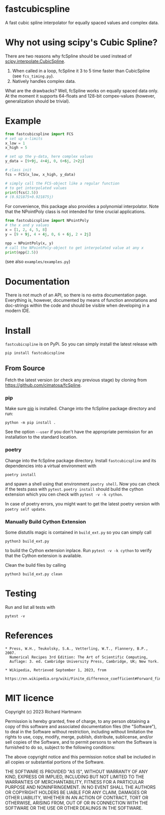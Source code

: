# fastcubicspline

A fast cubic spline interpolator for equally spaced values and complex data.

# Why not using scipy's Cubic Spline?

There are two reasons why fcSpline should be used instead 
of [scipy.interpolate.CubicSpline](https://docs.scipy.org/doc/scipy/reference/generated/scipy.interpolate.CubicSpline.html#scipy.interpolate.CubicSpline).

1) When called in a loop, fcSpline it 3 to 5 time faster than CubicSpline (see `fcs_timing.py`).
2) Natively handles complex data.

What are the drawbacks? Well, fcSpline works on equally spaced data only.
At the moment it supports 64-floats and 128-bit compex-values 
(however, generalization should be trivial).

# Example

```python
from fastcubicspline import FCS
# set up x-limits
x_low = 1
x_high = 5

# set up the y-data, here complex values
y_data = [9+9j, 4+4j, 0, 6+6j, 2+2j]

# class init
fcs = FCS(x_low, x_high, y_data)

# simply call the FCS-object like a regular function
# to get interpolated values
print(fcs(2.5))
# (0.921875+0.921875j)
```

For convenience, this package also provides a polynomial interpolator.
Note that the NPointPoly class is not intended for time crucial applications.
```python
from fastcubicspline import NPointPoly
# the x and y values
x = [1, 2, 4, 5, 8]
y = [9 + 9j, 4 + 4j, 0, 6 + 6j, 2 + 2j]

npp = NPointPoly(x, y)
# call the NPointPoly-object to get interpolated value at any x
print(npp(2.5))
```

(see also `examples/examples.py`)

# Documentation

There is not much of an API, so there is no extra documentation page.
Everything is, however, documented by means of function annotations and doc-strings
within the code and should be visible when developing in a modern IDE.


# Install

`fastcubicspline` is on PyPi. So you can simply install the latest release with

    pip install fastcubicspline

## From Source

Fetch the latest version (or check any previous stage) 
by cloning from https://github.com/cimatosa/fcSpline.

### pip

Make sure [pip](https://pip.pypa.io/en/stable/installation/) is installed.
Change into the fcSpline package directory and run:

    python -m pip install .

See the option `--user` if you don't have the appropriate permission
for an installation to the standard location.

### poetry

Change into the fcSpline package directory.
Install `fastcubicspline` and its dependencies into a virtual environment with

    poetry install

and spawn a shell using that environment `poetry shell`.
Now you can check if the tests pass with `pytest`.
`poetry install` should build the cython extension which you cen check with `pytest -v -k cython`. 

In case of poetry errors, you might want to get the latest poetry version
with `poetry self update`.

### Manually Build Cython Extension

Some distutils magic is contained in `build_ext.py` so you can simply call

    python3 build_ext.py

to build the Cython extension inplace.
Run `pytest -v -k cython` to verify that the Cython extension is available.

Clean the build files by calling

    python3 build_ext.py clean


# Testing

Run and list all tests with

    pytest -v

# References

    * Press, W.H., Teukolsky, S.A., Vetterling, W.T., Flannery, B.P., 2007.
      Numerical Recipes 3rd Edition: The Art of Scientific Computing,
      Auflage: 3. ed. Cambridge University Press, Cambridge, UK; New York.

    * Wikipedia, Retrieved September 1, 2023, from 
      https://en.wikipedia.org/wiki/Finite_difference_coefficient#Forward_finite_difference

# MIT licence
Copyright (c) 2023 Richard Hartmann

Permission is hereby granted, free of charge, to any person obtaining a copy
of this software and associated documentation files (the "Software"), to deal
in the Software without restriction, including without limitation the rights
to use, copy, modify, merge, publish, distribute, sublicense, and/or sell
copies of the Software, and to permit persons to whom the Software is
furnished to do so, subject to the following conditions:

The above copyright notice and this permission notice shall be included in all
copies or substantial portions of the Software.

THE SOFTWARE IS PROVIDED "AS IS", WITHOUT WARRANTY OF ANY KIND, EXPRESS OR
IMPLIED, INCLUDING BUT NOT LIMITED TO THE WARRANTIES OF MERCHANTABILITY,
FITNESS FOR A PARTICULAR PURPOSE AND NONINFRINGEMENT. IN NO EVENT SHALL THE
AUTHORS OR COPYRIGHT HOLDERS BE LIABLE FOR ANY CLAIM, DAMAGES OR OTHER
LIABILITY, WHETHER IN AN ACTION OF CONTRACT, TORT OR OTHERWISE, ARISING FROM,
OUT OF OR IN CONNECTION WITH THE SOFTWARE OR THE USE OR OTHER DEALINGS IN THE
SOFTWARE.

